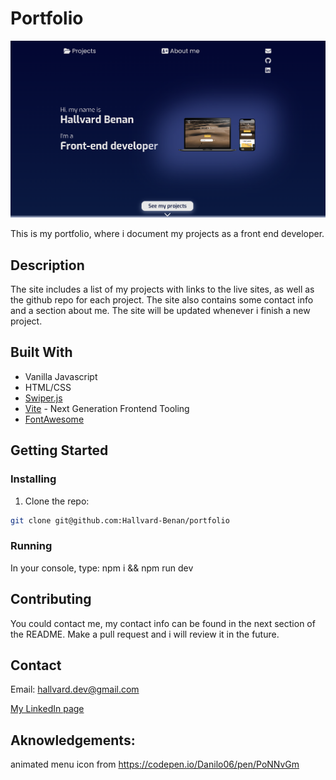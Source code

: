 # Portfolio

![image](https://github.com/Hallvard-Benan/portfolio/blob/main/Skjermbilde%202023-06-11%20kl.%2020.27.14.png)

This is my portfolio, where i document my projects as a front end developer.

## Description

The site includes a list of my projects with links to the live sites, as well as the github repo for each project.
The site also contains some contact info and a section about me. The site will be updated whenever i finish a new project. 

## Built With

- Vanilla Javascript
- HTML/CSS
- [Swiper.js](https://swiperjs.com/)
- [Vite](https://vitejs.dev/) - Next Generation Frontend Tooling
- [FontAwesome](https://fontawesome.com/)


## Getting Started

### Installing

1. Clone the repo:

```bash
git clone git@github.com:Hallvard-Benan/portfolio
```

### Running

In your console, type:
npm i && npm run dev

## Contributing

You could contact me, my contact info can be found in the next section of the README.  Make a pull request and i will review it in the future.

## Contact

Email:
hallvard.dev@gmail.com

[My LinkedIn page](https://www.linkedin.com/in/hallvard-benan-282937249/)

## Aknowledgements:

animated menu icon from https://codepen.io/Danilo06/pen/PoNNvGm
